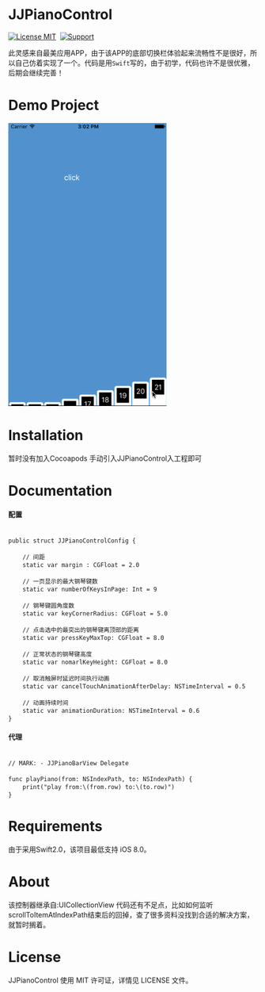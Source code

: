 JJPianoControl
==============

[![License MIT](https://img.shields.io/badge/license-MIT-green.svg?style=flat)](https://raw.githubusercontent.com/JRJian/JJPianoControl/master/LICENSE)&nbsp;
[![Support](https://img.shields.io/badge/support-iOS%208%2B%20-blue.svg?style=flat)](https://www.apple.com/nl/ios/)&nbsp;


此灵感来自最美应用APP，由于该APP的底部切换栏体验起来流畅性不是很好，所以自己仿着实现了一个。代码是用`Swift`写的，由于初学，代码也许不是很优雅，后期会继续完善！


Demo Project
==============

<img src="https://github.com/JRJian/JJPianoControl/blob/master/Demo/Snapshots/piano.gif" width="320"><br/>


Installation
==============

暂时没有加入Cocoapods
手动引入JJPianoControl入工程即可


Documentation
==============
#### 配置

```

public struct JJPianoControlConfig {
    
    // 间距
    static var margin : CGFloat = 2.0
    
    // 一页显示的最大钢琴键数
    static var numberOfKeysInPage: Int = 9
    
    // 钢琴键圆角度数
    static var keyCornerRadius: CGFloat = 5.0
    
    // 点击选中的最突出的钢琴键离顶部的距离
    static var pressKeyMaxTop: CGFloat = 8.0
    
    // 正常状态的钢琴键高度
    static var nomarlKeyHeight: CGFloat = 8.0
    
    // 取消触屏时延迟时间执行动画
    static var cancelTouchAnimationAfterDelay: NSTimeInterval = 0.5
    
    // 动画持续时间
    static var animationDuration: NSTimeInterval = 0.6
}

```

#### 代理

```

// MARK: - JJPianoBarView Delegate
   
func playPiano(from: NSIndexPath, to: NSIndexPath) {
    print("play from:\(from.row) to:\(to.row)")
}

```

Requirements
==============
由于采用Swift2.0，该项目最低支持 iOS 8.0。


About
==============
该控制器继承自:UICollectionView
代码还有不足点，比如如何监听scrollToItemAtIndexPath结束后的回掉，查了很多资料没找到合适的解决方案，就暂时搁着。

License
==============
JJPianoControl 使用 MIT 许可证，详情见 LICENSE 文件。

